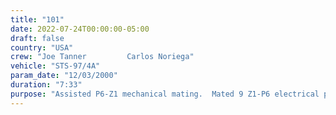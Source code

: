 ```yaml
---
title: "101"
date: 2022-07-24T00:00:00-05:00
draft: false
country: "USA"
crew: "Joe Tanner         Carlos Noriega"
vehicle: "STS-97/4A"
param_date: "12/03/2000"
duration: "7:33"
purpose: "Assisted P6-Z1 mechanical mating.  Mated 9 Z1-P6 electrical power cables. Released 2 sets of solar array blanket boxes and gimbal linkages.  Used tensioning devices to secure 3 of 4 gimbal linkage bolts.  Released PV radiator launch restraints and thermal sensors."
---
```

